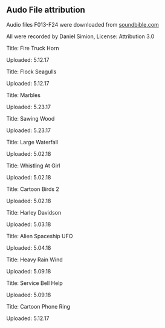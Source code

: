 ## Audo File attribution

Audio files F013-F24 were downloaded from <a href=http://soundbible.com/>soundbible.com<a/>

All were recorded by Daniel Simion, License: Attribution 3.0

Title: Fire Truck Horn

Uploaded: 5.12.17


Title: Flock Seagulls

Uploaded: 5.12.17


Title: Marbles

Uploaded: 5.23.17


Title: Sawing Wood

Uploaded: 5.23.17


Title: Large Waterfall

Uploaded: 5.02.18


Title: Whistling At Girl

Uploaded: 5.02.18


Title: Cartoon Birds 2

Uploaded: 5.02.18


Title: Harley Davidson

Uploaded: 5.03.18


Title: Alien Spaceship UFO

Uploaded: 5.04.18


Title: Heavy Rain Wind

Uploaded: 5.09.18


Title: Service Bell Help

Uploaded: 5.09.18


Title: Cartoon Phone Ring

Uploaded: 5.12.17
